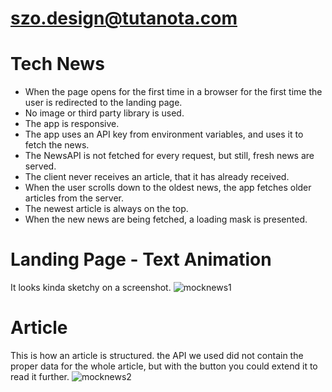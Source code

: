 # szo.design@tutanota.com
# Tech News

 - When the page opens for the first time in a browser for the first time the user is redirected to the landing page.
 - No image or third party library is used.
 - The app is responsive.
 - The app uses an API key from environment variables, and uses it to fetch the news.
 - The NewsAPI is not fetched for every request, but still, fresh news are served.
 - The client never receives an article, that it has already received.
 - When the user scrolls down to the oldest news, the app fetches older articles from the server.
 - The newest article is always on the top.
 - When the new news are being fetched, a loading mask is presented.



# Landing Page - Text Animation
It looks kinda sketchy on a screenshot.
![mocknews1](https://user-images.githubusercontent.com/48241538/116901888-c1891800-ac3a-11eb-8b8d-4d4456e74686.png)

# Article
This is how an article is structured. the API we used did not contain the proper data for the whole article, but with the button you could extend it to read it further.
![mocknews2](https://user-images.githubusercontent.com/48241538/116902095-057c1d00-ac3b-11eb-89d6-555b20d2c1de.png)


